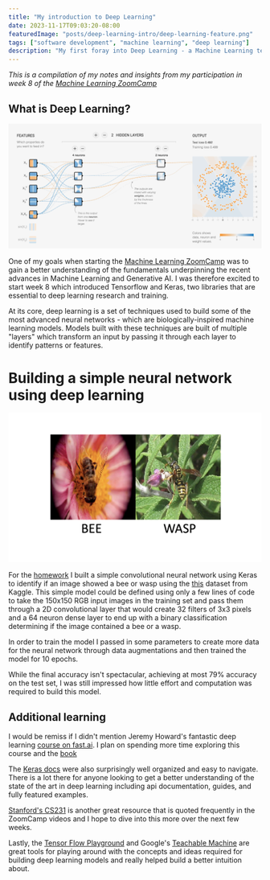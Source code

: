 ```yaml
---
title: "My introduction to Deep Learning"
date: 2023-11-17T09:03:20-08:00
featuredImage: "posts/deep-learning-intro/deep-learning-feature.png"
tags: ["software development", "machine learning", "deep learning"]
description: "My first foray into Deep Learning - a Machine Learning technique used to build AI models like ChatGPT"
---
```


_This is a compilation of my notes and insights from my participation in week 8 of the [Machine Learning ZoomCamp](https://mlzoomcamp.com/)_

## What is Deep Learning?

![Deep Learning Visualization](./Deep-learning-visualization-4.gif)

One of my goals when starting the [Machine Learning ZoomCamp](https://mlzoomcamp.com/) was to gain a better understanding of the fundamentals underpinning the recent advances in Machine Learning and Generative AI. I was therefore excited to start week 8 which introduced Tensorflow and Keras, two libraries that are essential to deep learning research and training.

At its core, deep learning is a set of techniques used to build some of the most advanced neural networks - which are biologically-inspired machine learning models. Models built with these techniques are built of multiple "layers" which transform an input by passing it through each layer to identify patterns or features.

# Building a simple neural network using deep learning

![Bee or Wasp?](./bee-wasp.png)

For the [homework](https://github.com/Tadwork/MLZoomCampSolutions/blob/main/week8/homework.ipynb) I built a simple convolutional neural network using Keras to identify if an image showed a bee or wasp using the [this](https://www.kaggle.com/datasets/jerzydziewierz/bee-vs-wasp) dataset from Kaggle. This simple model could be defined using only a few lines of code to take the 150x150 RGB input images in the training set and pass them through a 2D convolutional layer that would create 32 filters of 3x3 pixels and a 64 neuron dense layer to end up with a binary classification determining if the image contained a bee or a wasp.

In order to train the model I passed in some parameters to create more data for the neural network through data augmentations and then trained the model for 10 epochs.

While the final accuracy isn't spectacular, achieving at most 79% accuracy on the test set, I was still impressed how little effort and computation was required to build this model.  

## Additional learning

I would be remiss if I didn't mention Jeremy Howard's fantastic deep learning [course on fast.ai](https://course.fast.ai/). I plan on spending more time exploring this course and the [book](https://course.fast.ai/Resources/book.html)

The [Keras docs](https://keras.io/) were also surprisingly well organized and easy to navigate. There is a lot there for anyone looking to get a better understanding of the state of the art in deep learning including api documentation, guides, and fully featured examples.

[Stanford's CS231](https://cs231n.github.io/) is another great resource that is quoted frequently in the ZoomCamp videos and I hope to dive into this more over the next few weeks.

Lastly, the [Tensor Flow Playground](https://playground.tensorflow.org/) and Google's [Teachable Machine](https://teachablemachine.withgoogle.com/) are great tools for playing around with the concepts and ideas required for building deep learning models and really helped build a better intuition about.